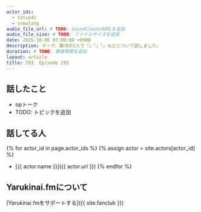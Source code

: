 ```yaml
---
actor_ids:
  - tetuo41
  - snowlong
audio_file_url: # TODO: SoundCloudのURLを追加
audio_file_size: # TODO: ファイルサイズを追加
date: 2025-10-06 07:00:00 +0900
description: マーク、駿河の2人で「」「」「」などについて話しました。
duration: # TODO: 録音時間を追加
layout: article
title: 293. Episode 293
---
```


## 話したこと
- opトーク
- TODO: トピックを追加

## 話してる人
{% for actor_id in page.actor_ids %}
  {% assign actor = site.actors[actor_id] %}
- [{{ actor.name }}]({{ actor.url }})
{% endfor %}

## Yarukinai.fmについて
[Yarukinai.fmをサポートする]({{ site.fanclub }})